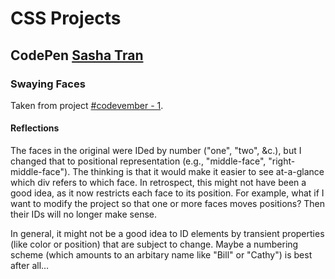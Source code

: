 # CSS Projects
## CodePen [Sasha Tran](https://blog.prototypr.io/how-i-started-drawing-css-images-3fd878675c89#.aa6bq2aez)
### Swaying Faces
Taken from project [#codevember - 1](http://codepen.io/sashatran/pen/WGVGVx).
#### Reflections
The faces in the original were IDed by number ("one", "two", &c.), but I changed that to positional representation (e.g., "middle-face", "right-middle-face"). The thinking is that it would make it easier to see at-a-glance which div refers to which face. In retrospect, this might not have been a good idea, as it now restricts each face to its position. For example, what if I want to modify the project so that one or more faces moves positions? Then their IDs will no longer make sense.

In general, it might not be a good idea to ID elements by transient properties (like color or position) that are subject to change. Maybe a numbering scheme (which amounts to an arbitary name like "Bill" or "Cathy") is best after all&hellip;
